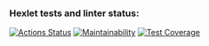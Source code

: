 ### Hexlet tests and linter status:
[![Actions Status](https://github.com/valekgodovan/python-project-lvl2/workflows/hexlet-check/badge.svg)](https://github.com/valekgodovan/python-project-lvl2/actions)
[![Maintainability](https://api.codeclimate.com/v1/badges/e7272ca486b6c3897e29/maintainability)](https://codeclimate.com/github/valekgodovan/python-project-lvl2/maintainability)
[![Test Coverage](https://api.codeclimate.com/v1/badges/e7272ca486b6c3897e29/test_coverage)](https://codeclimate.com/github/valekgodovan/python-project-lvl2/test_coverage)